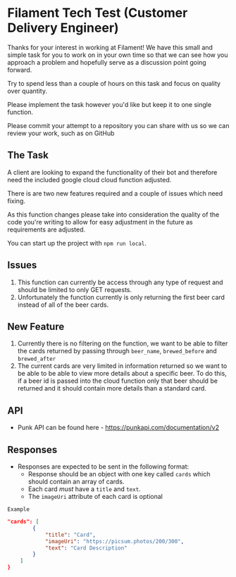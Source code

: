 # Filament Tech Test (Customer Delivery Engineer)

Thanks for your interest in working at Filament! We have this small and simple task for you to work on in your own time so that we can see how you approach a problem and hopefully serve as a discussion point going forward.

Try to spend less than a couple of hours on this task and focus on quality over quantity.

Please implement the task however you'd like but keep it to one single function.

Please commit your attempt to a repository you can share with us so we can review your work, such as on GitHub

## The Task

A client are looking to expand the functionality of their bot and therefore need the included google cloud cloud function adjusted.

There is are two new features required and a couple of issues which need fixing.

As this function changes please take into consideration the quality of the code you're writing to allow for easy adjustment in the future as requirements are adjusted.

You can start up the project with `npm run local`.


## Issues
1. This function can currently be access through any type of request and should be limited to only GET requests.
2. Unfortunately the function currently is only returning the first beer card instead of all of the beer cards.

## New Feature
1. Currently there is no filtering on the function, we want to be able to filter the cards returned by passing through `beer_name`, `brewed_before` and `brewed_after`
2. The current cards are very limited in information returned so we want to be able to be able to view more details about a specific beer. To do this, if a beer id is passed into the cloud function only that beer should be returned and it should contain more details than a standard card.

## API
- Punk API can be found here - https://punkapi.com/documentation/v2

## Responses
- Responses are expected to be sent in the following format:
    - Response should be an object with one key called `cards` which should contain an array of cards.
    - Each card *must* have a `title` and `text`.
    - The `imageUri` attribute of each card is optional

`Example`
```json
"cards": [
        {
            "title": "Card",
            "imageUri": "https://picsum.photos/200/300",
            "text": "Card Description"
        }
    ]
}
```